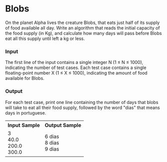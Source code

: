 # Blobs

On the planet Alpha lives the creature Blobs, that eats just half of its supply of food available all day. Write an algorithm that reads the initial capacity of the food supply (in Kg), and calculate how many days will pass before Blobs eat all this supply until left a kg or less.

### Input
The first line of the input contains a single integer N (1 ≤ N ≤ 1000), indicating the number of test cases. Each test case contains a single floating-point number X (1 ≤ X ≤ 1000), indicating the amount of food available for Blobs.

### Output
For each test case, print one line containing the number of days that blobs will take to eat all their food supply, followed by the word "dias" that means days in portuguese.

<table>
  <tr>
    <th>Input Sample</th>
    <th>Output Sample</th>
  </tr>
  <tr>
    <td>3<br>40.0<br>200.0<br>300.0</td>
    <td>6 dias<br>8 dias<br>9 dias</td>
  </tr>
</table>